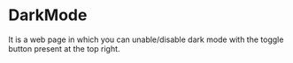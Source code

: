 # DarkMode
It is a web page in which you can unable/disable dark mode with the toggle button present at the top right.
